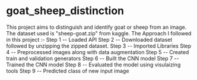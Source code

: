 # goat_sheep_distinction
This project aims to distinguish and identify goat or sheep from an image.
The dataset used is "sheep-goat.zip" from kaggle.
The Approach I followed in this project :-
Step 1 -- Loaded API
Step 2 -- Downloaded dataset followed by unzipping the zipped dataset.
Step 3 -- Imported Libraries
Step 4 -- Preprocessed images along with data augmentation
Step 5 -- Created train and validation generators
Step 6 -- Built the CNN model
Step 7 -- Trained the CNN model
Step 8 -- Evaluated the model using visulaizing tools
Step 9 -- Predicted class of new input image 

